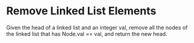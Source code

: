 # Remove Linked List Elements

Given the head of a linked list and an integer val, remove all the nodes of the linked list that has Node.val == val, and return the new head.
